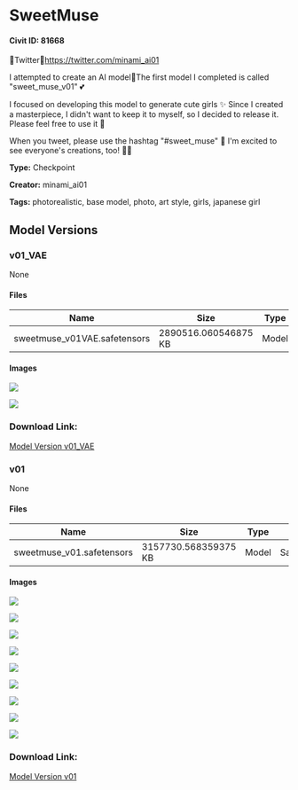 # SweetMuse

#### Civit ID: 81668

<p>🎀Twitter🎀<a target="_blank" rel="ugc" href="https://twitter.com/minami_ai01">https://twitter.com/minami_ai01</a></p><p>I attempted to create an AI model🎀The first model I completed is called "sweet_muse_v01" 💕</p><p>I focused on developing this model to generate cute girls ✨ Since I created a masterpiece, I didn't want to keep it to myself, so I decided to release it. Please feel free to use it 🎀</p><p>When you tweet, please use the hashtag "#sweet_muse" 🙏 I'm excited to see everyone's creations, too! 👀✨</p>

**Type:** Checkpoint

**Creator:** minami_ai01

**Tags:** photorealistic, base model, photo, art style, girls, japanese girl

## Model Versions

### v01_VAE

None

#### Files

| Name | Size | Type | Format | Download Url | AutoV1 | AutoV2 | SHA256 | CRC32 | BLAKE3 |
| --- | --- | --- | --- | --- | --- | --- | --- | --- | --- |
| sweetmuse_v01VAE.safetensors | 2890516.060546875 KB | Model | SafeTensor | https://civitai.com/api/download/models/89839 | DF677699 | D68A7CEB0F | D68A7CEB0FDD80CCC0D50250D9A40B5D8C4C3F5246D6286FEE11DD2A6F373560 | 5F1EB981 | 09AFD587642CC30091EF828D11438F11DB595D8B0C118F3936F2B221D99B4429 |

#### Images

<p><img src="https://image.civitai.com/xG1nkqKTMzGDvpLrqFT7WA/3c801789-c585-4978-9c11-4d9e89b81d53/width=450/1040666.jpeg" /></p>

<p><img src="https://image.civitai.com/xG1nkqKTMzGDvpLrqFT7WA/c2a6cbf3-5978-4430-8fb6-4f0fbb5629c8/width=450/1040780.jpeg" /></p>

### Download Link:

[Model Version v01_VAE](https://civitai.com/api/download/models/89839)

### v01

None

#### Files

| Name | Size | Type | Format | Download Url | AutoV1 | AutoV2 | SHA256 | CRC32 | BLAKE3 |
| --- | --- | --- | --- | --- | --- | --- | --- | --- | --- |
| sweetmuse_v01.safetensors | 3157730.568359375 KB | Model | SafeTensor | https://civitai.com/api/download/models/86672 | 2CE9F225 | F5632D14D6 | F5632D14D60D8C9A82D520489B6AD8098CCF9CAC4CCD32022C880BDE0F40A891 | 811230EF | 6267C60A4526B4DB9CA9545BF156B3E13104E6012ACC4CA74892AB22BFAC3F50 |

#### Images

<p><img src="https://image.civitai.com/xG1nkqKTMzGDvpLrqFT7WA/e6bc7717-b4a7-4957-91e2-2c4328aa3e67/width=450/1015315.jpeg" /></p>

<p><img src="https://image.civitai.com/xG1nkqKTMzGDvpLrqFT7WA/b3f302b5-5465-4ed7-99d1-003aa3f90208/width=450/1023468.jpeg" /></p>

<p><img src="https://image.civitai.com/xG1nkqKTMzGDvpLrqFT7WA/593343b1-a194-484c-9358-a19019b33f1f/width=450/1013623.jpeg" /></p>

<p><img src="https://image.civitai.com/xG1nkqKTMzGDvpLrqFT7WA/89547321-805d-4176-829b-8b97c3febeb9/width=450/1014630.jpeg" /></p>

<p><img src="https://image.civitai.com/xG1nkqKTMzGDvpLrqFT7WA/d0bf247a-7260-4a91-81a9-371d3310ab25/width=450/1015316.jpeg" /></p>

<p><img src="https://image.civitai.com/xG1nkqKTMzGDvpLrqFT7WA/e62acaeb-f386-4539-91fa-e1d58607ae8f/width=450/1013682.jpeg" /></p>

<p><img src="https://image.civitai.com/xG1nkqKTMzGDvpLrqFT7WA/f80ed306-21fe-4e1e-8fac-f7e4010e200f/width=450/1013622.jpeg" /></p>

<p><img src="https://image.civitai.com/xG1nkqKTMzGDvpLrqFT7WA/698d0eaf-39af-41db-94bc-a9acbcae14c6/width=450/988014.jpeg" /></p>

<p><img src="https://image.civitai.com/xG1nkqKTMzGDvpLrqFT7WA/c6d6ab25-91d4-4483-95c1-98a4168dc7ec/width=450/988001.jpeg" /></p>

### Download Link:

[Model Version v01](https://civitai.com/api/download/models/86672)

